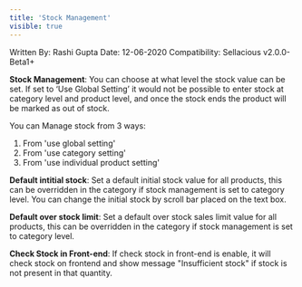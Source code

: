 ```yaml
---
title: 'Stock Management'
visible: true
---
```


Written By: Rashi Gupta
Date: 12-06-2020
Compatibility: Sellacious v2.0.0-Beta1+

**Stock Management**: You can choose at what level the stock value can be set. If set to ‘Use Global Setting’ it would not be possible to enter stock at category level and product level, and once the stock ends the product will be marked as out of stock.

You can Manage stock from 3 ways:
1. From 'use global setting'
2. From 'use category setting'
3. From 'use individual product setting'

**Default intitial stock**: Set a default initial stock value for all products, this can be overridden in the category if stock management is set to category level. You can change the initial stock by scroll bar placed on the text box.

**Default over stock limit**: Set a default over stock sales limit value for all products, this can be overridden in the category if stock management is set to category level.

**Check Stock in Front-end**: If check stock in front-end is enable, it will check stock on frontend and show message "Insufficient stock" if stock is not present in that quantity.